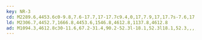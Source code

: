 ```yaml
---
key: NR-3
cd: M2289.6,4453.6c0-9.8,7.6-17.7,17-17.7c9.4,0,17,7.9,17,17.7s-7.6,17.7-17,17.7l0,0,,,,C2297.2,4471.3,2289.6,4463.4,2289.6,4453.6z
ld: M2306.7,4452.7,1666.8,4453.6,1546.8,4612.8,1137.8,4612.8
ad: M1094.3,4612.8c30-11.6,67.2-31.4,90.2-52.3l-18.1,52.3l18.1,52.3,,,,,C1161.5,4644.2,1124.3,4624.4,1094.3,4612.8z
---
```


